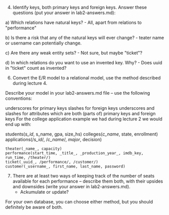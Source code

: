 4. Identify keys, both primary keys and foreign keys. Answer these questions (put your answer in lab2-answers.md):

a) Which relations have natural keys?
	- All, apart from relations to "performance"

b) Is there a risk that any of the natural keys will ever change?
	- teater name or username can potentially change.  

c) Are there any weak entity sets?
	- Not sure, but maybe "ticket"?

d) In which relations do you want to use an invented key. Why?
	- Does uuid in "ticket" count as invented? 


6. Convert the E/R model to a relational model, use the method described during lecture 4.

Describe your model in your lab2-answers.md file – use the following conventions:

underscores for primary keys
slashes for foreign keys
underscores and slashes for attributes which are both (parts of) primary keys and foreign keys
For the college application example we had during lecture 2 we would end up with:

   students(_s_id_, s_name, gpa, size_hs)
   colleges(_c_name_, state, enrollment)
   applications(/_s_id_/, /_c_name_/, _major_, decision)


	theater(_name_, capacity)
	performance(start_time, _title_, _production_year_, imdb_key, run_time, /theater/)
	ticket(_uuid_, /performance/, /customer/)
	customer(_username_, first_name, last_name, password)

7. There are at least two ways of keeping track of the number of seats available for each performance – describe them both, with their upsides and downsides (write your answer in lab2-answers.md).
	- Ackumulate or update?

For your own database, you can choose either method, but you should definitely be aware of both.
